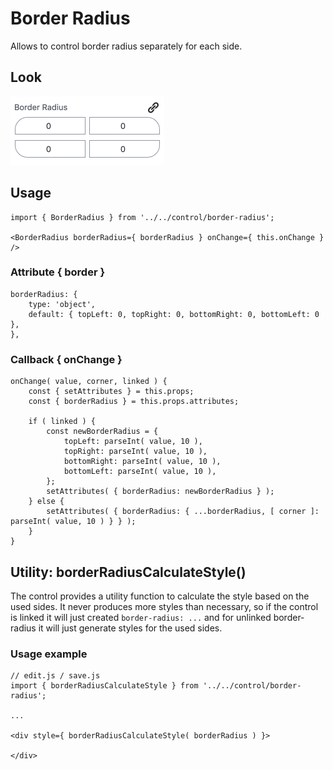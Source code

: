 # Border Radius

Allows to control border radius separately for each side.

## Look

<img src="_doc/linked.png" width="246px">


## Usage

```
import { BorderRadius } from '../../control/border-radius';

<BorderRadius borderRadius={ borderRadius } onChange={ this.onChange } />
```

### Attribute { border }

```
borderRadius: {
	type: 'object',
	default: { topLeft: 0, topRight: 0, bottomRight: 0, bottomLeft: 0 },
},
```

### Callback { onChange }

```
onChange( value, corner, linked ) {
	const { setAttributes } = this.props;
	const { borderRadius } = this.props.attributes;

	if ( linked ) {
		const newBorderRadius = {
			topLeft: parseInt( value, 10 ),
			topRight: parseInt( value, 10 ),
			bottomRight: parseInt( value, 10 ),
			bottomLeft: parseInt( value, 10 ),
		};
		setAttributes( { borderRadius: newBorderRadius } );
	} else {
		setAttributes( { borderRadius: { ...borderRadius, [ corner ]: parseInt( value, 10 ) } } );
	}
}
```

## Utility: borderRadiusCalculateStyle()
The control provides a utility function to calculate the style based on the used sides.
It never produces more styles than necessary, so if the control is linked it will just created `border-radius: ...` and
for unlinked border-radius it will just generate styles for the used sides.

### Usage example 
```
// edit.js / save.js
import { borderRadiusCalculateStyle } from '../../control/border-radius';

...

<div style={ borderRadiusCalculateStyle( borderRadius ) }>

</div> 
```
